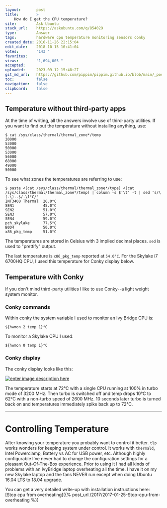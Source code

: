 ```yaml
---
layout:       post
title:        >
    How do I get the CPU temperature?
site:         Ask Ubuntu
stack_url:    https://askubuntu.com/q/854029
type:         Answer
tags:         hardware cpu temperature monitoring sensors conky
created_date: 2016-11-26 22:15:04
edit_date:    2018-10-15 10:41:04
votes:        "143 "
favorites:    
views:        "1,694,005 "
accepted:     
uploaded:     2023-09-12 15:48:27
git_md_url:   https://github.com/pippim/pippim.github.io/blob/main/_posts/2016/2016-11-26-How-do-I-get-the-CPU-temperature_.md
toc:          false
navigation:   false
clipboard:    false
---
```


## Temperature without third-party apps

At the time of writing, all the answers involve use of third-party utilities. If you want to find out the temperature without installing anything, use:

``` 
$ cat /sys/class/thermal/thermal_zone*/temp
20000
53000
50000
53000
56000
68000
49000
50000
```

To see what zones the temperatures are referring to use:

``` 
$ paste <(cat /sys/class/thermal/thermal_zone*/type) <(cat /sys/class/thermal/thermal_zone*/temp) | column -s $'\t' -t | sed 's/\(.\)..$/.\1°C/'
INT3400 Thermal  20.0°C
SEN1             45.0°C
SEN2             51.0°C
SEN3             57.0°C
SEN4             59.0°C
pch_skylake      77.5°C
B0D4             50.0°C
x86_pkg_temp     51.0°C
```

The temperatures are stored in Celsius with 3 implied decimal places. `sed` is used to "prettify" output. 

The last temperature is `x86_pkg_temp` reported at `54.0°C`. For the Skylake i7 6700HQ CPU, I used this temperature for Conky display below.

## Temperature with Conky

If you don't mind third-party utilities I like to use Conky--a light weight system monitor.

### Conky commands

Within conky the system variable I used to monitor an Ivy Bridge CPU is:

``` 
${hwmon 2 temp 1}°C
```

To monitor a Skylake CPU I used:

``` 
${hwmon 0 temp 1}°C
```

### Conky display

The conky display looks like this:

[![enter image description here][1]][1]

The temperature starts at 72°C with a single CPU running at 100% in turbo mode of 3200 MHz. Then turbo is switched off and temp drops 10°C to 62°C with a non-turbo speed of 2600 MHz. 10 seconds later turbo is turned back on and temperatures immediately spike back up to 72°C.


----------


# Controlling Temperature

After knowing your temperature you probably want to control it better. `tlp` works wonders for keeping system under control. It works with `thermald`, Intel Powerclamp, Battery vs AC for USB power, etc. Although highly configurable I've never had to change the configuration settings for a pleasant Out-Of-The-Box experience. Prior to using it I had all kinds of problems with an IvyBridge laptop overheating all the time. I have it on my new Skylake laptop and the fans NEVER run except when doing Ubuntu 16.04 LTS to 18.04 upgrade.

You can get a very detailed write-up with installation instructions here: [Stop cpu from overheating]({% post_url /2017/2017-01-25-Stop-cpu-from-overheating %})

  [1]: https://i.stack.imgur.com/QHcG8.gif




